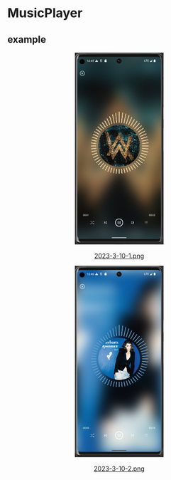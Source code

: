 # MusicPlayer

## example

<div align=center >
  <a href="#"><img style="width:200px" src="https://raw.githubusercontent.com/37166121/MusicPlayer/master/example/2023-3-10-1.png"><p>2023-3-10-1.png</p></a>
  <a href="#"><img style="width:200px" src="https://raw.githubusercontent.com/37166121/MusicPlayer/master/example/2023-3-10-2.png"><p>2023-3-10-2.png</p></a>
</div>